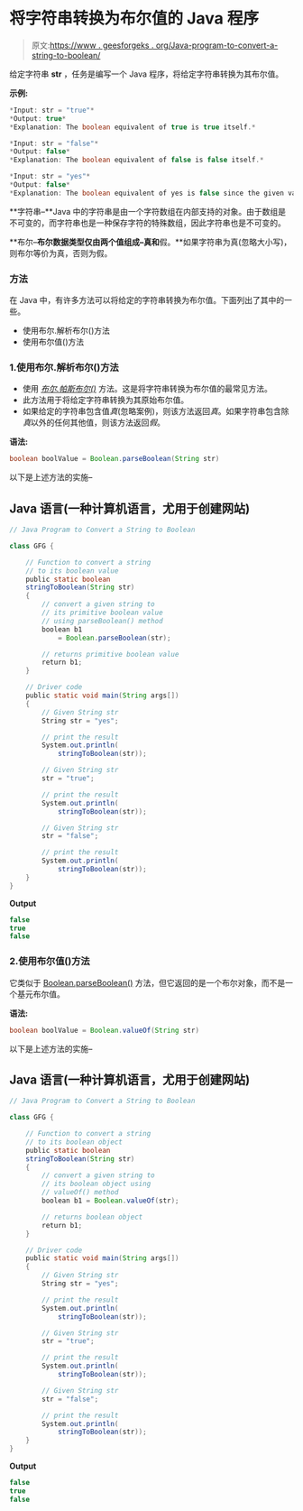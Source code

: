 # 将字符串转换为布尔值的 Java 程序

> 原文:[https://www . geesforgeks . org/Java-program-to-convert-a-string-to-boolean/](https://www.geeksforgeeks.org/java-program-to-convert-a-string-to-boolean/)

给定字符串 **str** ，任务是编写一个 Java 程序，将给定字符串转换为其布尔值。

**示例:**

```java
*Input: str = "true"*
*Output: true*
*Explanation: The boolean equivalent of true is true itself.*

*Input: str = "false"* 
*Output: false* 
*Explanation: The boolean equivalent of false is false itself.*

*Input: str = "yes"* 
*Output: false*
*Explanation: The boolean equivalent of yes is false since the given value is not equal to true.*
```

**字符串–**Java 中的字符串是由一个字符数组在内部支持的对象。由于数组是不可变的，而字符串也是一种保存字符的特殊数组，因此字符串也是不可变的。

**布尔–**布尔数据类型仅由两个值组成–**真**和**假。**如果字符串为真(忽略大小写)，则布尔等价为真，否则为假。

### 方法

在 Java 中，有许多方法可以将给定的字符串转换为布尔值。下面列出了其中的一些。

*   使用布尔.解析布尔()方法
*   使用布尔值()方法

### 1.使用布尔.解析布尔()方法

*   使用 [*布尔.帕斯布尔()*](https://www.geeksforgeeks.org/boolean-parseboolean-method-in-java-with-examples/) 方法。这是将字符串转换为布尔值的最常见方法。
*   此方法用于将给定字符串转换为其原始布尔值。
*   如果给定的字符串包含值*真*(忽略案例)，则该方法返回*真*。如果字符串包含除*真*以外的任何其他值，则该方法返回*假*。

**语法:**

```java
boolean boolValue = Boolean.parseBoolean(String str) 
```

以下是上述方法的实施–

## Java 语言(一种计算机语言，尤用于创建网站)

```java
// Java Program to Convert a String to Boolean

class GFG {

    // Function to convert a string
    // to its boolean value
    public static boolean
    stringToBoolean(String str)
    {
        // convert a given string to
        // its primitive boolean value
        // using parseBoolean() method
        boolean b1
            = Boolean.parseBoolean(str);

        // returns primitive boolean value
        return b1;
    }

    // Driver code
    public static void main(String args[])
    {
        // Given String str
        String str = "yes";

        // print the result
        System.out.println(
            stringToBoolean(str));

        // Given String str
        str = "true";

        // print the result
        System.out.println(
            stringToBoolean(str));

        // Given String str
        str = "false";

        // print the result
        System.out.println(
            stringToBoolean(str));
    }
}
```

**Output**

```java
false
true
false
```

### 2.使用布尔值()方法

它类似于 [Boolean.parseBoolean()](https://www.geeksforgeeks.org/boolean-parseboolean-method-in-java-with-examples/) 方法，但它返回的是一个布尔对象，而不是一个基元布尔值。

**语法:**

```java
boolean boolValue = Boolean.valueOf(String str) 
```

以下是上述方法的实施–

## Java 语言(一种计算机语言，尤用于创建网站)

```java
// Java Program to Convert a String to Boolean

class GFG {

    // Function to convert a string
    // to its boolean object
    public static boolean
    stringToBoolean(String str)
    {
        // convert a given string to
        // its boolean object using
        // valueOf() method
        boolean b1 = Boolean.valueOf(str);

        // returns boolean object
        return b1;
    }

    // Driver code
    public static void main(String args[])
    {
        // Given String str
        String str = "yes";

        // print the result
        System.out.println(
            stringToBoolean(str));

        // Given String str
        str = "true";

        // print the result
        System.out.println(
            stringToBoolean(str));

        // Given String str
        str = "false";

        // print the result
        System.out.println(
            stringToBoolean(str));
    }
}
```

**Output**

```java
false
true
false
```